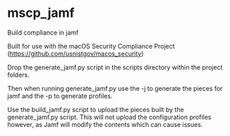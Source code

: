 # mscp_jamf
 Build compliance in jamf

Built for use with the macOS Security Compliance Project (https://github.com/usnistgov/macos_security)

Drop the generate_jamf.py script in the scripts directory within the project folders.

Then when running generate_jamf.py use the -j to generate the pieces for jamf and the -p to generate profiles.

Use the build_jamf.py script to upload the pieces built by the generate_jamf.py script. This will not upload the configuration profiles however, as Jamf will modify the contents which can cause issues.
